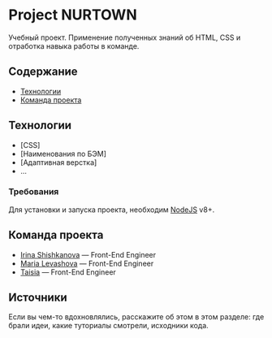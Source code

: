 # Project NURTOWN
Учебный проект. Применение полученных знаний об HTML, CSS и отработка навыка работы в команде.

## Содержание
- [Технологии](#технологии)
- [Команда проекта](#команда-проекта)

## Технологии
- [CSS]
- [Наименования по БЭМ]
- [Адаптивная верстка]
- ...

### Требования
Для установки и запуска проекта, необходим [NodeJS](https://nodejs.org/) v8+.


## Команда проекта

- [Irina Shishkanova](https://github.com/lobkisira) — Front-End Engineer
- [Maria Levashova](https://github.com/mashblin) — Front-End Engineer
- [Taisia](https://github.com/TaisNch) — Front-End Engineer

## Источники
Если вы чем-то вдохновлялись, расскажите об этом в этом разделе: где брали идеи, какие туториалы смотрели, исходники кода. 
